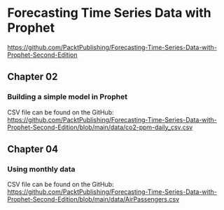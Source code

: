 # Forecasting Time Series Data with Prophet

https://github.com/PacktPublishing/Forecasting-Time-Series-Data-with-Prophet-Second-Edition

## Chapter 02

### Building a simple model in Prophet

CSV file can be found on the GitHub: https://github.com/PacktPublishing/Forecasting-Time-Series-Data-with-Prophet-Second-Edition/blob/main/data/co2-ppm-daily_csv.csv

## Chapter 04

### Using monthly data

CSV file can be found on the GitHub: https://github.com/PacktPublishing/Forecasting-Time-Series-Data-with-Prophet-Second-Edition/blob/main/data/AirPassengers.csv
